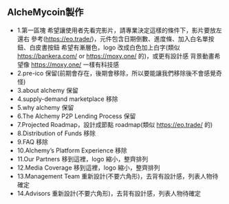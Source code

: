 ## AlcheMycoin製作
* 1.第一區塊
  希望讓使用者先看完影片，請專業決定這樣的條件下，影片要放左還右
  參考(https://eo.trade/)，元件包含日期倒數、進度條、加入白名單按鈕、白皮書按鈕
  希望有漸層色，logo 改成白色加上白字(類似 https://bankera.com/ or https://moxy.one/ 的)，或更有設計感
  背景動畫希望像 https://moxy.one/ 一樣有科技感
* 2.pre-ico 保留(前期會存在，後期會移除，所以要能讓我們移除後不會感覺奇怪)
* 3.about alchemy 保留
* 4.supply-demand marketplace 移除
* 5.why alchemy 保留
* 6.The Alchemy P2P Lending Process 保留
* 7.Projected Roadmap，設計成節點 roadmap(類似 https://eo.trade/ 的)
* 8.Distribution of Funds 移除
* 9.FAQ 移除
* 10.Alchemy’s Platform Experience 移除
* 11.Our Partners 移到這裡，logo 縮小，整齊排列
* 12.Media Coverage 移到這裡，logo 縮小，整齊排列
* 13.Management Team 重新設計(不要六角形)，去背有設計感，列表人物待確定
* 14.Advisors 重新設計(不要六角形)，去背有設計感，列表人物待確定